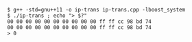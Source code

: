 	$ g++ -std=gnu++11 -o ip-trans ip-trans.cpp -lboost_system
	$ ./ip-trans ; echo "> $?"
	00 00 00 00 00 00 00 00 00 00 ff ff cc 98 bd 74
	00 00 00 00 00 00 00 00 00 00 ff ff cc 98 bd 74
	> 0
